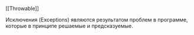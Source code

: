 [[Throwable]]

Исключения (Exceptions) являются результатом проблем в программе, которые в принципе решаемые и предсказуемые.